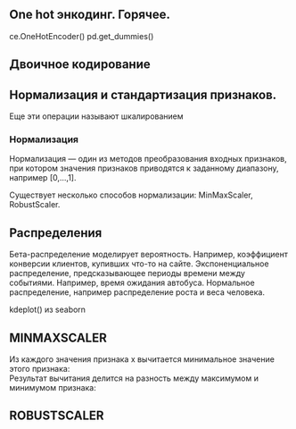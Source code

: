 ## One hot энкодинг. Горячее.
ce.OneHotEncoder()
pd.get_dummies()

## Двоичное кодирование

## Нормализация и стандартизация признаков.
Еще эти операции называют шкалированием

### Нормализация
Нормализация — один из методов преобразования входных признаков, при котором значения признаков приводятся к заданному диапазону, например [0,...,1]. 

Существует несколько способов нормализации: MinMaxScaler, RobustScaler.

## Распределения
Бета-распределение моделирует вероятность. Например, коэффициент конверсии клиентов, купивших что-то на сайте.
Экспоненциальное распределение, предсказывающее периоды времени между событиями. Например, время ожидания автобуса.
Нормальное распределение, например распределение роста и веса человека.

kdeplot() из seaborn

## MINMAXSCALER

Из каждого значения признака х вычитается минимальное значение этого признака:  
Результат вычитания делится на разность между максимумом и минимумом признака: 

## ROBUSTSCALER

